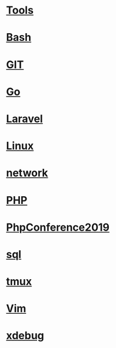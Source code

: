 # [Tools](tools.md)


# [Bash](bash.md)
# [GIT](git.md)
# [Go](GO.md)
# [Laravel](laravel.md)
# [Linux](Others.md)
# [network](curl.md)
# [PHP](php.md)
# [PhpConference2019](PhpConference2019.md)
# [sql](sql.md)
# [tmux](tmux.md)
# [Vim](vim.md)
# [xdebug](xdebug.md)









